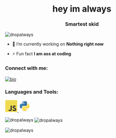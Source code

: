 <h1 align="center">hey im always</h1>
<h3 align="center">Smartest skid</h3>

<p align="left"> <img src="https://komarev.com/ghpvc/?username=dropalways&label=Profile%20views&color=0e75b6&style=flat" alt="dropalways" /> </p>

- 🔭 I’m currently working on **Nothing right now**

- ⚡ Fun fact **I am ass at coding**

<h3 align="left">Connect with me:</h3>
<p align="left">
<a href="https://e-z.bio/az" target="blank"><img align="center" src="https://r2.e-z.host/eztransparent.png" alt="bio" height="30" width="40" /></a>
</p>

<h3 align="left">Languages and Tools:</h3>
<p align="left"> <a href="https://developer.mozilla.org/en-US/docs/Web/JavaScript" target="_blank" rel="noreferrer"> <img src="https://raw.githubusercontent.com/devicons/devicon/master/icons/javascript/javascript-original.svg" alt="javascript" width="40" height="40"/> </a> <a href="https://www.python.org" target="_blank" rel="noreferrer"> <img src="https://raw.githubusercontent.com/devicons/devicon/master/icons/python/python-original.svg" alt="python" width="40" height="40"/> </a> </p>

<p><img align="left" src="https://github-readme-stats.vercel.app/api/top-langs?username=dropalways&show_icons=true&locale=en&layout=compact" alt="dropalways" /></p>

<p>&nbsp;<img align="center" src="https://github-readme-stats.vercel.app/api?username=dropalways&show_icons=true&locale=en" alt="dropalways" /></p>

<p><img align="center" src="https://github-readme-streak-stats.herokuapp.com/?user=dropalways&" alt="dropalways" /></p>

